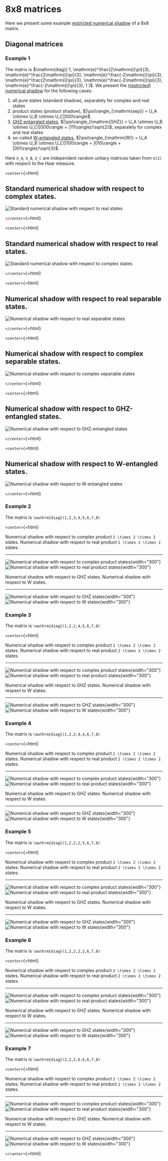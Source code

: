 8x8 matrices
============

Here we present some example [restricted numerical
shadow](/numerical-shadow/generalizations/restricted-numerical-shadow)
of a 8x8 matrix.

Diagonal matrices
-----------------

### Example 1

The matrix is \$\mathrm{diag}( 1,
\mathrm{e}^\frac{2\mathrm{i}\pi}{3},
\mathrm{e}^\frac{2\mathrm{i}\pi}{3},
\mathrm{e}^\frac{-2\mathrm{i}\pi}{3},
\mathrm{e}^\frac{2\mathrm{i}\pi}{3},
\mathrm{e}^\frac{-2\mathrm{i}\pi}{3},
\mathrm{e}^\frac{-2\mathrm{i}\pi}{3}, 1 )\$. We present the
[(restricted)](/numerical-shadow/generalizations/restricted-numerical-shadow)
[numerical shadow](/numerical-shadow/) for the following cases:

1.  all pure states (standard shadow), separately for complex and real
    states
2.  product states (product shadow), \$\|\psi\rangle\_{\mathrm{sep}}
    = U_A \otimes U_B \otimes U_C\|000\rangle\$
3.  [GHZ-entangled states](/aux-definitions/GHZ-state),
    \$\|\psi\rangle\_{\mathrm{GHZ}} = U_A \otimes U_B \otimes
    U_C(\|000\rangle + \|111\rangle)/\sqrt{2}\$, separately for
    complex and real states
4.  so-called [W-entangled states](/aux-definitions/W-state),
    \$\|\psi\rangle\_{\mathrm{W}} = U_A \otimes U_B \otimes
    U_C(\|100\rangle + \|010\rangle + \|001\rangle)/\sqrt{3}\$.

Here ``U_A``, ``U_B``, ``U_C`` are independent random unitary matrices
taken from ``U(2)`` with respect to the Haar measure.

`<center>`{=html}

  Standard numerical shadow with respect to complex states.
  ----------------------------------------------------------------------------------------
  ![Standard numerical shadow with respect to real states](/specialcases/real_s3a82.png)

`</center>`{=html}

`<center>`{=html}

  Standard numerical shadow with respect to real states.
  --------------------------------------------------------------------------------------------------
  ![Standard numerical shadow with respect to complex states](/specialcases/complex_ghz_s3a82.png)

`</center>`{=html}

`<center>`{=html}

  Numerical shadow with respect to real separable states.
  -------------------------------------------------------------------------------------------------------
  ![Numerical shadow with respect to real separable states](/specialcases/real_separable_222_s3a82.png)

`</center>`{=html}

`<center>`{=html}

  Numerical shadow with respect to complex separable states.
  -------------------------------------------------------------------------------------------------------------
  ![Numerical shadow with respect to complex separable states](/specialcases/complex_separable_222_s3a82.png)

`</center>`{=html}

`<center>`{=html}

  Numerical shadow with respect to GHZ-entangled states.
  -------------------------------------------------------------------------------------------
  ![Numerical shadow with respect to GHZ-entangled states](/specialcases/complex_s3a82.png)

`</center>`{=html}

`<center>`{=html}

  Numerical shadow with respect to W-entangled states.
  -------------------------------------------------------------------------------------------
  ![Numerical shadow with respect to W-entangled states](/specialcases/complex_w_s3a82.png)

`</center>`{=html}

### Example 2

The matrix is ``\mathrm{diag}(1,2,3,4,5,6,7,8)``

`<center>`{=html}

  Numerical shadow with respect to complex product ``2 \times 2 \times 2`` states.                                                                           Numerical shadow with respect to real product ``2 \times 2 \times 2`` states.
  ------------------------------------------------------------------------------------------------------------------------------------------------------------ ------------------------------------------------------------------------------------------------------------------------------------------------------
  ![Numerical shadow with respect to complex product states](/numerical-shadow/examples/histogram-b1-complex_separable_222-monte_carlo.pdf.png){width="300"}   ![Numerical shadow with respect to real product states](/numerical-shadow/examples/histogram-b1-real_separable_222-monte_carlo.pdf.png){width="300"}

  Numerical shadow with respect to GHZ states.                                                                                           Numerical shadow with respect to W states.
  -------------------------------------------------------------------------------------------------------------------------------------- ----------------------------------------------------------------------------------------------------------------------------------
  ![Numerical shadow with respect to GHZ states](/numerical-shadow/examples/histogram-b1-complex_GHZ-monte_carlo.pdf.png){width="300"}   ![Numerical shadow with respect to W states](/numerical-shadow/examples/histogram-b1-complex_W-monte_carlo.pdf.png){width="300"}

### Example 3

The matrix is ``\mathrm{diag}(1,2,2,4,5,6,7,8)``

`<center>`{=html}

  Numerical shadow with respect to complex product ``2 \times 2 \times 2`` states.                                                                           Numerical shadow with respect to real product ``2 \times 2 \times 2`` states.
  ------------------------------------------------------------------------------------------------------------------------------------------------------------ ------------------------------------------------------------------------------------------------------------------------------------------------------
  ![Numerical shadow with respect to complex product states](/numerical-shadow/examples/histogram-b2-complex_separable_222-monte_carlo.pdf.png){width="300"}   ![Numerical shadow with respect to real product states](/numerical-shadow/examples/histogram-b2-real_separable_222-monte_carlo.pdf.png){width="300"}

  Numerical shadow with respect to GHZ states.                                                                                           Numerical shadow with respect to W states.
  -------------------------------------------------------------------------------------------------------------------------------------- ----------------------------------------------------------------------------------------------------------------------------------
  ![Numerical shadow with respect to GHZ states](/numerical-shadow/examples/histogram-b2-complex_GHZ-monte_carlo.pdf.png){width="300"}   ![Numerical shadow with respect to W states](/numerical-shadow/examples/histogram-b2-complex_W-monte_carlo.pdf.png){width="300"}

### Example 4

The matrix is ``\mathrm{diag}(1,2,2,4,4,6,7,8)``

`<center>`{=html}

  Numerical shadow with respect to complex product ``2 \times 2 \times 2`` states.                                                                           Numerical shadow with respect to real product ``2 \times 2 \times 2`` states.
  ------------------------------------------------------------------------------------------------------------------------------------------------------------ ------------------------------------------------------------------------------------------------------------------------------------------------------
  ![Numerical shadow with respect to complex product states](/numerical-shadow/examples/histogram-b3-complex_separable_222-monte_carlo.pdf.png){width="300"}   ![Numerical shadow with respect to real product states](/numerical-shadow/examples/histogram-b3-real_separable_222-monte_carlo.pdf.png){width="300"}

  Numerical shadow with respect to GHZ states.                                                                                           Numerical shadow with respect to W states.
  -------------------------------------------------------------------------------------------------------------------------------------- ----------------------------------------------------------------------------------------------------------------------------------
  ![Numerical shadow with respect to GHZ states](/numerical-shadow/examples/histogram-b3-complex_GHZ-monte_carlo.pdf.png){width="300"}   ![Numerical shadow with respect to W states](/numerical-shadow/examples/histogram-b3-complex_W-monte_carlo.pdf.png){width="300"}

### Example 5

The matrix is ``\mathrm{diag}(1,2,2,2,5,6,7,8)``

`<center>`{=html}

  Numerical shadow with respect to complex product ``2 \times 2 \times 2`` states.                                                                           Numerical shadow with respect to real product ``2 \times 2 \times 2`` states.
  ------------------------------------------------------------------------------------------------------------------------------------------------------------ ------------------------------------------------------------------------------------------------------------------------------------------------------
  ![Numerical shadow with respect to complex product states](/numerical-shadow/examples/histogram-b4-complex_separable_222-monte_carlo.pdf.png){width="300"}   ![Numerical shadow with respect to real product states](/numerical-shadow/examples/histogram-b4-real_separable_222-monte_carlo.pdf.png){width="300"}

  Numerical shadow with respect to GHZ states.                                                                                           Numerical shadow with respect to W states.
  -------------------------------------------------------------------------------------------------------------------------------------- ----------------------------------------------------------------------------------------------------------------------------------
  ![Numerical shadow with respect to GHZ states](/numerical-shadow/examples/histogram-b4-complex_GHZ-monte_carlo.pdf.png){width="300"}   ![Numerical shadow with respect to W states](/numerical-shadow/examples/histogram-b4-complex_W-monte_carlo.pdf.png){width="300"}

### Example 6

The matrix is ``\mathrm{diag}(1,2,2,2,2,6,7,8)``

`<center>`{=html}

  Numerical shadow with respect to complex product ``2 \times 2 \times 2`` states.                                                                           Numerical shadow with respect to real product ``2 \times 2 \times 2`` states.
  ------------------------------------------------------------------------------------------------------------------------------------------------------------ ------------------------------------------------------------------------------------------------------------------------------------------------------
  ![Numerical shadow with respect to complex product states](/numerical-shadow/examples/histogram-b5-complex_separable_222-monte_carlo.pdf.png){width="300"}   ![Numerical shadow with respect to real product states](/numerical-shadow/examples/histogram-b5-real_separable_222-monte_carlo.pdf.png){width="300"}

  Numerical shadow with respect to GHZ states.                                                                                           Numerical shadow with respect to W states.
  -------------------------------------------------------------------------------------------------------------------------------------- ----------------------------------------------------------------------------------------------------------------------------------
  ![Numerical shadow with respect to GHZ states](/numerical-shadow/examples/histogram-b5-complex_GHZ-monte_carlo.pdf.png){width="300"}   ![Numerical shadow with respect to W states](/numerical-shadow/examples/histogram-b5-complex_W-monte_carlo.pdf.png){width="300"}

### Example 7

The matrix is ``\mathrm{diag}(2,2,2,6,6,6,7,8)``

`<center>`{=html}

  Numerical shadow with respect to complex product ``2 \times 2 \times 2`` states.                                                                           Numerical shadow with respect to real product ``2 \times 2 \times 2`` states.
  ------------------------------------------------------------------------------------------------------------------------------------------------------------ ------------------------------------------------------------------------------------------------------------------------------------------------------
  ![Numerical shadow with respect to complex product states](/numerical-shadow/examples/histogram-b6-complex_separable_222-monte_carlo.pdf.png){width="300"}   ![Numerical shadow with respect to real product states](/numerical-shadow/examples/histogram-b6-real_separable_222-monte_carlo.pdf.png){width="300"}

  Numerical shadow with respect to GHZ states.                                                                                           Numerical shadow with respect to W states.
  -------------------------------------------------------------------------------------------------------------------------------------- ----------------------------------------------------------------------------------------------------------------------------------
  ![Numerical shadow with respect to GHZ states](/numerical-shadow/examples/histogram-b6-complex_GHZ-monte_carlo.pdf.png){width="300"}   ![Numerical shadow with respect to W states](/numerical-shadow/examples/histogram-b6-complex_W-monte_carlo.pdf.png){width="300"}

`</center>`{=html}
